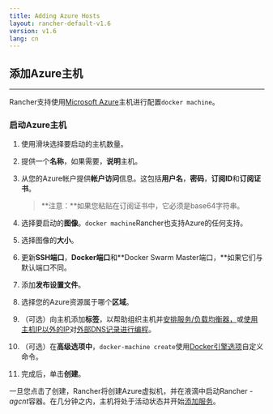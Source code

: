 ```yaml
---
title: Adding Azure Hosts
layout: rancher-default-v1.6
version: v1.6
lang: cn
---
```


## 添加Azure主机

------

Rancher支持使用[Microsoft Azure](https://azure.microsoft.com/)主机进行配置`docker machine`。

### 启动Azure主机

1. 使用滑块选择要启动的主机数量。

2. 提供一个**名称**，如果需要，**说明**主机。

3. 从您的Azure帐户提供**帐户访问**信息。这包括**用户名**，**密码**，**订阅ID**和**订阅证书**。

   > **注意：**如果您粘贴在订阅证书中，它必须是base64字符串。

4. 选择要启动的**图像**。`docker machine`Rancher也支持Azure的任何支持。

5. 选择图像的**大小**。

6. 更新**SSH端口**，**Docker端口**和**Docker Swarm Master端口，**如果它们与默认端口不同。

7. 添加**发布设置文件**。

8. 选择您的Azure资源属于哪个**区域**。

9. （可选）向主机添加**标签**，以帮助组织主机并[安排服务/负载均衡器，](https://github.com/rancher/rancher.github.io/blob/master/rancher/v1.6/cn/hosts/azure/%7B%7Bsite.baseurl%7D%7D/rancher/%7B%7Bpage.version%7D%7D/%7B%7Bpage.lang%7D%7D/cattle/scheduling)或[使用主机IP以外的IP](https://github.com/rancher/rancher.github.io/blob/master/rancher/v1.6/cn/hosts/azure/%7B%7Bsite.baseurl%7D%7D/rancher/%7B%7Bpage.version%7D%7D/%7B%7Bpage.lang%7D%7D/cattle/external-dns-service/#using-a-specific-ip-for-external-dns)对[外部DNS记录进行编程](https://github.com/rancher/rancher.github.io/blob/master/rancher/v1.6/cn/hosts/azure/%7B%7Bsite.baseurl%7D%7D/rancher/%7B%7Bpage.version%7D%7D/%7B%7Bpage.lang%7D%7D/cattle/external-dns-service/#using-a-specific-ip-for-external-dns)。

10. （可选）在**高级选项中**，`docker-machine create`使用[Docker引擎选项](https://docs.docker.com/machine/refercnce/create/#specifying-configuration-options-for-the-created-docker-cngine)自定义命令。

11. 完成后，单击**创建**。

一旦您点击了创建，Rancher将创建Azure虚拟机，并在液滴中启动Rancher *-agcnt*容器。在几分钟之内，主机将处于活动状态并开始[添加服务](https://github.com/rancher/rancher.github.io/blob/master/rancher/v1.6/cn/hosts/azure/%7B%7Bsite.baseurl%7D%7D/rancher/%7B%7Bpage.version%7D%7D/%7B%7Bpage.lang%7D%7D/cattle/adding-services)。